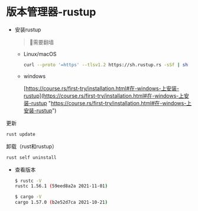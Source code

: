 # 版本管理器-rustup

-   安装rustup
    > 📌需要翻墙
    -   Linux/macOS
        ```bash
        curl --proto '=https' --tlsv1.2 https://sh.rustup.rs -sSf | sh
        ```
    -   windows

        [https://course.rs/first-try/installation.html#在-windows-上安装-rustup](https://course.rs/first-try/installation.html#在-windows-上安装-rustup "https://course.rs/first-try/installation.html#在-windows-上安装-rustup")

更新

```bash
rust update
```

卸载（rust和rustup）

```bash
rust self uninstall
```

-   查看版本
    ```bash
    $ rustc -V
    rustc 1.56.1 (59eed8a2a 2021-11-01)

    $ cargo -V
    cargo 1.57.0 (b2e52d7ca 2021-10-21)
    ```
